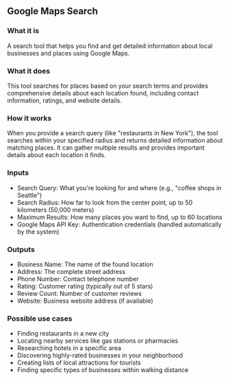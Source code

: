 
## Google Maps Search

### What it is
A search tool that helps you find and get detailed information about local businesses and places using Google Maps.

### What it does
This tool searches for places based on your search terms and provides comprehensive details about each location found, including contact information, ratings, and website details.

### How it works
When you provide a search query (like "restaurants in New York"), the tool searches within your specified radius and returns detailed information about matching places. It can gather multiple results and provides important details about each location it finds.

### Inputs
- Search Query: What you're looking for and where (e.g., "coffee shops in Seattle")
- Search Radius: How far to look from the center point, up to 50 kilometers (50,000 meters)
- Maximum Results: How many places you want to find, up to 60 locations
- Google Maps API Key: Authentication credentials (handled automatically by the system)

### Outputs
- Business Name: The name of the found location
- Address: The complete street address
- Phone Number: Contact telephone number
- Rating: Customer rating (typically out of 5 stars)
- Review Count: Number of customer reviews
- Website: Business website address (if available)

### Possible use cases
- Finding restaurants in a new city
- Locating nearby services like gas stations or pharmacies
- Researching hotels in a specific area
- Discovering highly-rated businesses in your neighborhood
- Creating lists of local attractions for tourists
- Finding specific types of businesses within walking distance
